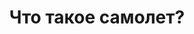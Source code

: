 <html>
  <title>Все о самолётах</title>
  <h1>
    <p style="text-align:center">Что такое самолет?</p>

